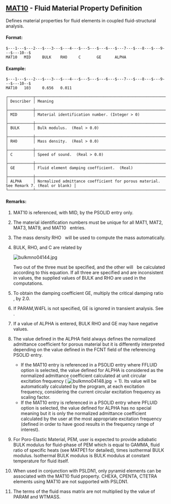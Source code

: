 ## [MAT10](https://nexus.hexagon.com/documentationcenter/bundle/MSC_Nastran_2022.4/page/Nastran_Combined_Book/qrg/bulkmno/TOC.MAT10.xhtml) - Fluid Material Property Definition

Defines material properties for fluid elements in coupled fluid-structural analysis.

#### Format:

```nastran
$---1---$---2---$---3---$---4---$---5---$---6---$---7---$---8---$---9---$---10--$
MAT10   MID     BULK    RHO     C       GE      ALPHA                           
```

#### Example:

```nastran
$---1---$---2---$---3---$---4---$---5---$---6---$---7---$---8---$---9---$---10--$
MAT10   103     0.656   0.011                                                   
```

```text
┌───────────┬──────────────────────────────────────────────────────────────────────────────────────┐
│ Describer │ Meaning                                                                              │
├───────────┼──────────────────────────────────────────────────────────────────────────────────────┤
│ MID       │ Material identification number. (Integer > 0)                                        │
├───────────┼──────────────────────────────────────────────────────────────────────────────────────┤
│ BULK      │ Bulk modulus.  (Real > 0.0)                                                          │
├───────────┼──────────────────────────────────────────────────────────────────────────────────────┤
│ RHO       │ Mass density.  (Real > 0.0)                                                          │
├───────────┼──────────────────────────────────────────────────────────────────────────────────────┤
│ C         │ Speed of sound.  (Real > 0.0)                                                        │
├───────────┼──────────────────────────────────────────────────────────────────────────────────────┤
│ GE        │ Fluid element damping coefficient.  (Real)                                           │
├───────────┼──────────────────────────────────────────────────────────────────────────────────────┤
│ ALPHA     │ Normalized admittance coefficient for porous material. See Remark 7. (Real or blank) │
└───────────┴──────────────────────────────────────────────────────────────────────────────────────┘
```

#### Remarks:

1. MAT10 is referenced, with MID, by the PSOLID entry only.
2. The material identification numbers must be unique for all MAT1, MAT2, MAT3, MAT9, and MAT10   entries.
3. The mass density RHO   will be used to compute the mass automatically.
4. BULK, RHO, and C are related by

     ![bulkmno04144.jpg](https://help-be.hexagonmi.com/bundle/MSC_Nastran_2022.4/page/Nastran_Combined_Book/qrg/bulkmno/../../../assets/bulkmno04144.jpg?_LANG=enus)  

     Two out of the three must be specified, and the other will   be calculated according to this equation. If all three are specified and are inconsistent in values, the supplied values of BULK and RHO are used in the computations.

5. To obtain the damping coefficient GE, multiply the critical damping ratio   , by 2.0.
6. If PARAM,W4FL is not specified, GE is ignored in transient analysis. See  .
7. If a value of ALPHA is entered, BULK RHO and GE may have negative values.
8. The value defined in the ALPHA field always defines the normalized admittance coefficient for porous material but it is differently interpreted depending on the value defined in the FCNT field of the referencing PSOLID entry.
     - If the MAT10 entry is referenced in a PSOLID entry where FFLUID option is selected, the value defined for ALPHA is considered as the normalized admittance coefficient calculated at unit circular excitation frequency ( ![bulkmno04148.jpg](https://help-be.hexagonmi.com/bundle/MSC_Nastran_2022.4/page/Nastran_Combined_Book/qrg/bulkmno/../../../assets/bulkmno04148.jpg?_LANG=enus)  = 1). Its value will be automatically calculated by the program, at each excitation frequency, considering the current circular excitation frequency as scaling factor.
     - If the MAT10 entry is referenced in a PSOLID entry where PFLUID option is selected, the value defined for ALPHA has no special meaning but it is only the normalized admittance coefficient calculated by the user at the most appropriate excitation frequency (defined in order to have good results in the frequency range of interest).
9. For Poro-Elastic Material, PEM, user is expected to provide adiabatic BULK modulus for fluid-phase of PEM which is equal to GAMMA, fluid ratio of specific heats (see MATPE1 for detailed), times isothermal BULK modulus. Isothermal BULK modulus is BULK modulus at constant temperature for fluid itself.
10. When used in conjunction with PSLDN1, only pyramid elements can be associated with the MAT10 fluid property. CHEXA, CPENTA, CTETRA elements using MAT10 are not supported with PSLDN1.
11. The terms of the fluid mass matrix are not multiplied by the value of PARAM and WTMASS.
